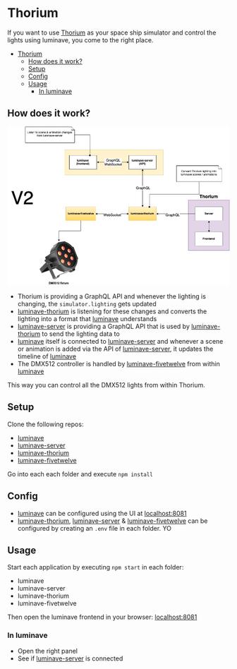 # Thorium

If you want to use [Thorium](https://github.com/Thorium-Sim) as your space ship simulator and control the lights using luminave, you come to the right place. 

<!-- toc -->

- [Thorium](#thorium)
  - [How does it work?](#how-does-it-work)
  - [Setup](#setup)
  - [Config](#config)
  - [Usage](#usage)
    - [In luminave](#in-luminave)

<!-- tocstop -->

## How does it work?

![luminave with thorium - how it works](luminave_with_thorium_how_it_works.jpg)

* Thorium is providing a GraphQL API and whenever the lighting is changing, the `simulator.lighting` gets updated
* [luminave-thorium](https://github.com/NERDDISCO/luminave-thorium) is listening for these changes and converts the lighting into a format that [luminave](https://github.com/NERDDISCO/luminave) understands
* [luminave-server](https://github.com/NERDDISCO/luminave-server) is providing a GraphQL API that is used by [luminave-thorium](https://github.com/NERDDISCO/luminave-thorium) to send the lighting data to 
* [luminave](https://github.com/NERDDISCO/luminave) itself is connected to [luminave-server](https://github.com/NERDDISCO/luminave-server) and whenever a scene or animation is added via the API of [luminave-server](https://github.com/NERDDISCO/luminave-server), it updates the timeline of [luminave](https://github.com/NERDDISCO/luminave)
* The DMX512 controller is handled by [luminave-fivetwelve](https://github.com/NERDDISCO/luminave-fivetwelve) from within [luminave](https://github.com/NERDDISCO/luminave)

This way you can control all the DMX512 lights from within Thorium. 


## Setup

Clone the following repos:

* [luminave](https://github.com/NERDDISCO/luminave)
* [luminave-server](https://github.com/NERDDISCO/luminave-server)
* [luminave-thorium](https://github.com/NERDDISCO/luminave-thorium)
* [luminave-fivetwelve](https://github.com/NERDDISCO/luminave-fivetwelve)

Go into each each folder and execute `npm install`

## Config

* [luminave](https://github.com/NERDDISCO/luminave) can be configured using the UI at [localhost:8081](http://localhost:8081/)
* [luminave-thorium](https://github.com/NERDDISCO/luminave-thorium), [luminave-server](https://github.com/NERDDISCO/luminave-server) & [luminave-fivetwelve](https://github.com/NERDDISCO/luminave-fivetwelve) can be configured by creating an `.env` file in each folder. YO


## Usage

Start each application by executing `npm start` in each folder:

* luminave
* luminave-server
* luminave-thorium
* luminave-fivetwelve

Then open the luminave frontend in your browser: [localhost:8081](http://localhost:8081/)


### In luminave

* Open the right panel
* See if [luminave-server](https://github.com/NERDDISCO/luminave-server) is connected

